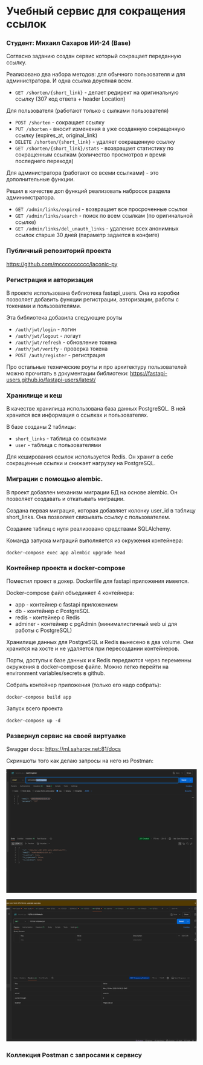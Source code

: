 # Учебный сервис для сокращения ссылок


### Студент: Михаил Сахаров ИИ-24 (Base)

Согласно заданию создан сервис который сокращает переданную ссылку.


Реализовано два набора методов: для обычного пользователя и для администратора. И одна ссылка доуспная всем. 
- `GET /shorten/{short_link}` - делает редирект на оригинальную ссылку (307 код ответа + header Location)

Для пользователя (работают только с сылками пользователя)
- `POST /shorten` - сокращает ссылку
- `PUT /shorten` - вносит изменения в уже созданную сокращенную ссылку (expires_at, original_link)
- `DELETE /shorten/{short_link}` - удаляет сокращенную ссылку 
- `GET /shorten/{short_link}/stats` - возвращает статистику по сокращенным ссылкам (количество просмотров и время последнего перехода)

Для администратора (работают со всеми ссылками) - это дополнительные функции.

Решил в качестве доп функций реализовать набросок раздела админимстратора. 

- `GET /admin/links/expired` - возвращает все просроченные ссылки
- `GET /admin/links/search` - поиск по всем ссылкам (по оригинальной ссылке)
- `GET /admin/links/del_unauth_links` - удаление всех анонимных ссылок старше 30 дней (параметр задается в конфиге)

### Публичный репозиторий проекта

https://github.com/mcccccccccc/laconic-py

### Регистрация и авторизация

В проекте использована библиотека fastapi_users. Она из коробки позволяет добавить функции регистрации, авторизации, работы с токенами и пользователями. 

Эта библиотека добавила следующие роуты
- `/auth/jwt/login` - логин
- `/auth/jwt/logout` - логаут
- `/auth/jwt/refresh` - обновление токена
- `/auth/jwt/verify` - проверка токена
- `POST /auth/register` - регистрация

Про остальные технические роуты и про архитектуру пользователей можно прочитать в документации библиотеки: https://fastapi-users.github.io/fastapi-users/latest/

### Хранилище и кеш

В качестве хранилища использована база данных PostgreSQL. В ней хранится вся информация о ссылках и пользователях.

В базе созданы 2 таблицы:
- `short_links` - таблица со ссылками
- `user` - таблица с пользователями

Для кеширования ссылок используется Redis. Он хранит в себе сокращенные ссылки и снижает нагрузку на PostgreSQL.

### Миграции с помощью alembic.

В проект добавлен механизм миграции БД на основе alembic. Он позволяет создавать и откатывать миграции.

Создана первая миграция, которая добавляет колонку user_id в таблицу short_links. Она позволяет связывать ссылку с пользователем.

Создание таблиц с нуля реализовано средствами SQLAlchemy.

Команда запуска миграций выполняется из окружения контейнера:

`docker-compose exec app alembic upgrade head`

### Контейнер проекта и docker-compose

Поместил проект в докер. Dockerfile для fastapi приложения имеется. 

Docker-compose файл объединяет 4 контейнера:
- app - контейнер с fastapi приложением
- db - контейнер с PostgreSQL
- redis - контейнер с Redis
- adminer - контейнер с pgAdmin (минималистичный web ui для работы с PostgreSQL)

Хранилище данных для PostgreSQL и Redis вынесено в два volume. Они хранится на хосте и не удаляется при пересоздании контейнеров.

Порты, доступы к базе данных и к Redis передаются через переменны окружения в docker-compose файле. Можно легко перейти на environment variables/secrets в github.


Собрать контейнер приложения (только его надо собрать):

`docker-compose build app`

Запуск всего проекта

`docker-compose up -d`

### Развернул сервис на своей виртуалке

Swagger docs: https://ml.saharov.net:81/docs

Скриншоты того как делаю запросы на него из Postman:

![SCR-20250320-kdbg.png](SCR-20250320-kdbg.png)

![SCR-20250320-kddt.png](SCR-20250320-kddt.png)

### Коллекция Postman с запросами к сервису



